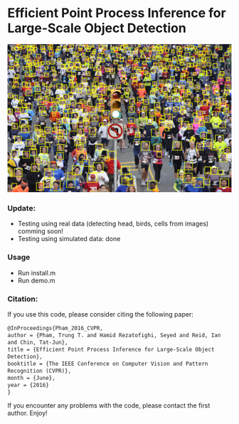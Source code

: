 # Efficient Point Process Inference for Large-Scale Object Detection
![SceneCut](doc/head_detection.png)

### Update:
  - Testing using real data (detecting head, birds, cells from images) comming soon!
  - Testing using simulated data: done
### Usage
- Run install.m
- Run demo.m
 
### Citation:
If you use this code, please consider citing the following paper:

    @InProceedings{Pham_2016_CVPR,
    author = {Pham, Trung T. and Hamid Rezatofighi, Seyed and Reid, Ian and Chin, Tat-Jun},
    title = {Efficient Point Process Inference for Large-Scale Object Detection},
    booktitle = {The IEEE Conference on Computer Vision and Pattern Recognition (CVPR)},
    month = {June},
    year = {2016}
    }
	
If you encounter any problems with the code, please contact the first author. Enjoy!